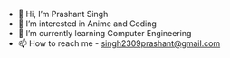 - 👋 Hi, I’m Prashant Singh
- 👀 I’m interested in Anime and Coding
- 🌱 I’m currently learning Computer Engineering
- 📫 How to reach me - singh2309prashant@gmail.com

<!---
prashant-2309/prashant-2309 is a ✨ special ✨ repository because its `README.md` (this file) appears on your GitHub profile.
You can click the Preview link to take a look at your changes.
--->
